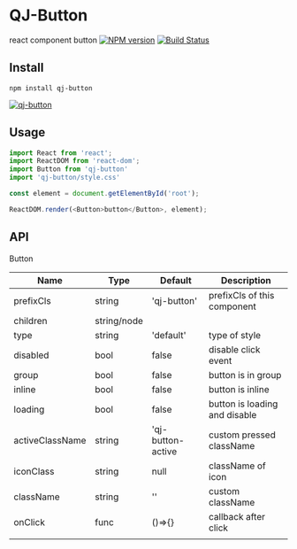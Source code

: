 # QJ-Button

react component button
[![NPM version](https://img.shields.io/npm/v/qj-button.svg?style=flat)](https://www.npmjs.org/package/qj-button)
[![Build Status](https://travis-ci.org/Aus0049/qj-button.svg?branch=master)](https://travis-ci.org/Aus-0049/qj-button)


## Install

```shell
npm install qj-button
```

[![qj-button](https://nodei.co/npm/qj-button.png)](https://npmjs.org/package/qj-button)

## Usage

```javascript
import React from 'react';
import ReactDOM from 'react-dom';
import Button from 'qj-button'
import 'qj-button/style.css'

const element = document.getElementById('root');

ReactDOM.render(<Button>button</Button>, element);
```

## API

Button

| Name            | Type        | Default           | Description                   |
| --------------- | ----------- | ----------------- | ----------------------------- |
| prefixCls       | string      | 'qj-button'       | prefixCls of this component   |
| children        | string/node |                   |                               |
| type            | string      | 'default'         | type of style                 |
| disabled        | bool        | false             | disable click event           |
| group           | bool        | false             | button is in group            |
| inline          | bool        | false             | button is inline              |
| loading         | bool        | false             | button is loading and disable |
| activeClassName | string      | 'qj-button-active | custom pressed className      |
| iconClass       | string      | null              | className of icon             |
| className       | string      | ''                | custom className              |
| onClick         | func        | ()=>{}            | callback after click          |
|                 |             |                   |                               |

